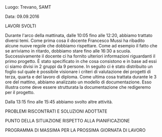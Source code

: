 Luogo: Trevano, SAMT

Data: 09.09.2016

LAVORI SVOLTI

Durante l'arco della mattinata, dalle 10:05 fino alle 12:20, abbiamo trattato diversi temi. 
Come prima cosa il docente Francesco Mussi ha ribadito alcune nuove regole che dobbiamo rispettare. Come ad esempio il fatto che se arriviamo in ritardo, dobbiamo stare fino alle 16:30 a scuola.
Successivamente il docente ci ha fornito ulteriori informazioni riguardanti il primo progetto. È stato specificato in che cosa consistono e in base ad essi ci siamo divisi in 2 gruppi da 9 persone.
In seguito ci è stato distribuito un foglio sul quale è possibile visionare i criteri di valutazione dei progetti di terza, quarta e del lavoro di diploma.
Come ultima cosa trattata durante le 3 ore del mattino, abbiamo analizzato un modello di documentazione. Esso illustra come deve essere strutturata la documentazione che redigeremo per il progetto.

Dalla 13:15 fino alle 15:45 abbiamo svolto altre attività.

PROBLEMI RISCONTRATI E SOLUZIONI ADOTTATE

PUNTO DELLA SITUAZIONE RISPETTO ALLA PIANIFICAZIONE

PROGRAMMA DI MASSIMA PER LA PROSSIMA GIORNATA DI LAVORO
